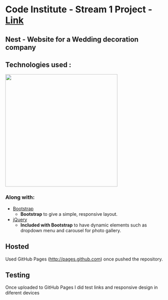 # Code Institute - Stream 1 Project  -  [Link](https://pndrckr.github.io/nest/)

## Nest - Website for a Wedding decoration company

## Technologies used :

<img src="https://camo.githubusercontent.com/904ade21b6fb63dec17555495bb36f749ba52023/68747470733a2f2f73332d75732d776573742d322e616d617a6f6e6177732e636f6d2f706c7567696e7365727665722f646f635265736f75726365732f737461636b2e737667" width="350px">

### Along with:
- [Bootstrap](http://getbootstrap.com/)
    - **Bootstrap** to give a simple, responsive layout.
- [jQuery](http://jquery.com/)
    - **Included with Bootstrap** to have dynamic elements such as dropdown menu and carousel for photo gallery.


## Hosted

Used GitHub Pages (http://pages.github.com) once pushed the repository.


## Testing

Once uploaded to GitHub Pages I did test links and responsive design in diferent devices





